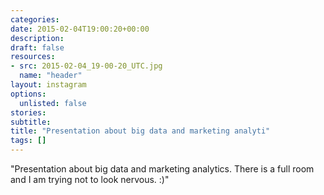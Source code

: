 ```yaml
---
categories:
date: 2015-02-04T19:00:20+00:00
description:
draft: false
resources:
- src: 2015-02-04_19-00-20_UTC.jpg
  name: "header"
layout: instagram
options:
  unlisted: false
stories:
subtitle:
title: "Presentation about big data and marketing analyti"
tags: []
---
```


"Presentation about big data and marketing analytics. There is a full room and I am trying not to look nervous. :)"
